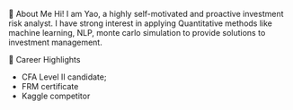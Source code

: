 👋 About Me
Hi! I am Yao, a highly self-motivated and proactive investment risk analyst. I have strong interest in applying Quantitative methods like machine learning, NLP, monte carlo simulation to provide solutions to investment management. 

🎯 Career Highlights
- CFA Level II candidate;
- FRM certificate
- Kaggle competitor

  
